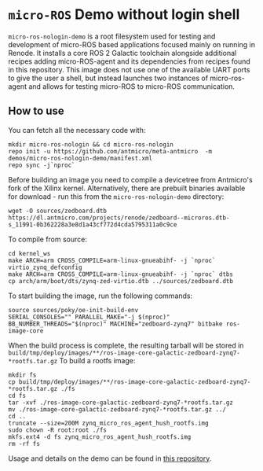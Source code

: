 # `micro-ROS` Demo without login shell

`micro-ros-nologin-demo` is a root filesystem used for testing and development of micro-ROS based applications focused mainly on running in Renode.
It installs a core ROS 2 Galactic toolchain alongside additional recipes adding micro-ROS-agent and its dependencies from recipes found in this repository.
This image does not use one of the available UART ports to give the user a shell, but instead launches two instances of micro-ros-agent and allows for testing
micro-ROS to micro-ROS communication.

## How to use

You can fetch all the necessary code with:
```
mkdir micro-ros-nologin && cd micro-ros-nologin
repo init -u https://github.com/antmicro/meta-antmicro  -m demos/micro-ros-nologin-demo/manifest.xml
repo sync -j`nproc`
```

Before building an image you need to compile a devicetree from Antmicro's fork of the Xilinx kernel.
Alternatively, there are prebuilt binaries available for download - run this from the `micro-ros-nologin-demo` directory:
```
wget -O sources/zedboard.dtb https://dl.antmicro.com/projects/renode/zedboard--microros.dtb-s_11991-0b362228a3e8d1a43cf772d4cda5795311a0c9ce
```
To compile from source:
```
cd kernel_ws
make ARCH=arm CROSS_COMPILE=arm-linux-gnueabihf- -j `nproc` virtio_zynq_defconfig
make ARCH=arm CROSS_COMPILE=arm-linux-gnueabihf- -j `nproc` dtbs
cp arch/arm/boot/dts/zynq-zed-virtio.dtb ../sources/zedboard.dtb
```

To start building the image, run the following commands:
```
source sources/poky/oe-init-build-env
SERIAL_CONSOLES="" PARALLEL_MAKE="-j $(nproc)" BB_NUMBER_THREADS="$(nproc)" MACHINE="zedboard-zynq7" bitbake ros-image-core
```

When the build process is complete, the resulting tarball will be stored in `build/tmp/deploy/images/**/ros-image-core-galactic-zedboard-zynq7-*rootfs.tar.gz`
To build a rootfs image:
```
mkdir fs
cp build/tmp/deploy/images/**/ros-image-core-galactic-zedboard-zynq7-*rootfs.tar.gz ./fs
cd fs
tar -xvf ./ros-image-core-galactic-zedboard-zynq7-*rootfs.tar.gz
mv ./ros-image-core-galactic-zedboard-zynq7-*rootfs.tar.gz ../
cd ..
truncate --size=200M zynq_micro_ros_agent_hush_rootfs.img
sudo chown -R root:root ./fs
mkfs.ext4 -d fs zynq_micro_ros_agent_hush_rootfs.img
rm -rf fs
```
Usage and details on the demo can be found in [this repository](https://github.com/antmicro/renode-microros-demo).

